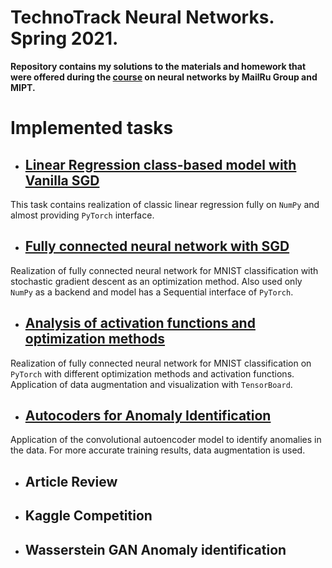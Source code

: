 # TechnoTrack Neural Networks. Spring 2021.
**Repository contains my solutions to the materials and homework that were offered during the [course](https://github.com/mailcourses/technotrack-NN2021S-lectures) on neural networks by MailRu Group and MIPT.**

# Implemented tasks
+ ## [Linear Regression class-based model with Vanilla SGD](https://github.com/grgera/TechnoTrack-NN/blob/main/Solutions/HW01_Gritsay.ipynb)
This task contains realization of classic linear regression fully on `NumPy` and almost providing `PyTorch` interface.

+ ## [Fully connected neural network with SGD](https://github.com/grgera/TechnoTrack-NN/blob/main/Solutions/HW02_Gritsay.ipynb)
Realization of fully connected neural network for MNIST classification with stochastic gradient descent as an optimization method. Also used only `NumPy` as a backend and model has a Sequential interface of `PyTorch`.

+ ## [Analysis of activation functions and optimization methods](https://github.com/grgera/TechnoTrack-NN/blob/main/Solutions/HW03_Gritsay.ipynb)
Realization of fully connected neural network for MNIST classification on `PyTorch` with different optimization methods and activation functions. Application of data augmentation and visualization with `TensorBoard`.

+ ## [Autocoders for Anomaly Identification](https://github.com/grgera/TechnoTrack-NN/blob/main/Solutions/HW06_Gritsay.ipynb)
Application of the convolutional autoencoder model to identify anomalies in the data. For more accurate training results, data augmentation is used.

+ ## Article Review
+ ## Kaggle Competition
+ ## Wasserstein GAN Anomaly identification
 